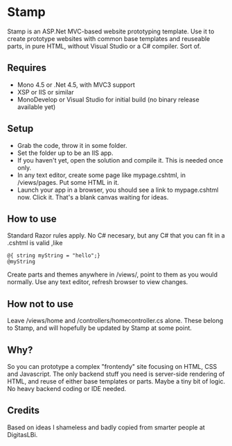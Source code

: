 Stamp
=====

Stamp is an ASP.Net MVC-based website prototyping template. Use it to create prototype websites with common base templates and reuseable parts, in pure HTML, without Visual Studio or a C# compiler. Sort of.

Requires
--------
- Mono 4.5 or .Net 4.5, with MVC3 support
- XSP or IIS or similar
- MonoDevelop or Visual Studio for initial build (no binary release available yet)

Setup
-----
 - Grab the code, throw it in some folder.
 - Set the folder up to be an IIS app.
 - If you haven't yet, open the solution and compile it. This is needed once only.
 - In any text editor, create some page like mypage.cshtml, in /views/pages. Put some HTML in it.
 - Launch your app in a browser, you should see a link to mypage.cshtml now. Click it. That's a blank canvas waiting for ideas. 

How to use
----------
Standard Razor rules apply. No C# necesary, but any C# that you can fit in a .cshtml is valid ,like
    
    @{ string myString = "hello";}
    @myString

Create parts and themes anywhere in /views/, point to them as you would normally. Use any text editor, refresh browser to view changes. 

How not to use
--------------
Leave /views/home and /controllers/homecontroller.cs alone. These belong to Stamp, and will hopefully be updated by Stamp at some point.

Why?
----
So you can prototype a complex "frontendy" site focusing on HTML, CSS and Javascript. The only backend stuff you need is server-side rendering of HTML, and reuse of either base templates or parts. Maybe a tiny bit of logic. No heavy backend coding or IDE needed.

Credits
-------
Based on ideas I shameless and badly copied from smarter people at DigitasLBi.
